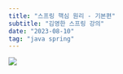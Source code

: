 ```yaml
---
title: "스프링 핵심 원리 - 기본편"
subtitle: "김영한 스프링 강의"
date: "2023-08-10"
tag: "java spring"
---
```


<img src="../../public/images/test.png">
